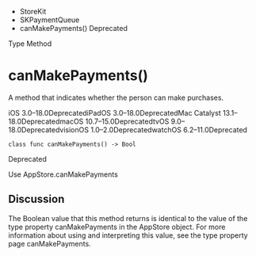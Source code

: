 

- StoreKit
- SKPaymentQueue
-  canMakePayments() Deprecated

Type Method

# canMakePayments()

A method that indicates whether the person can make purchases.

iOS 3.0–18.0DeprecatediPadOS 3.0–18.0DeprecatedMac Catalyst 13.1–18.0DeprecatedmacOS 10.7–15.0DeprecatedtvOS 9.0–18.0DeprecatedvisionOS 1.0–2.0DeprecatedwatchOS 6.2–11.0Deprecated

``` source
class func canMakePayments() -> Bool
```

Deprecated

Use AppStore.canMakePayments

## Discussion

The Boolean value that this method returns is identical to the value of the type property canMakePayments in the AppStore object. For more information about using and interpreting this value, see the type property page canMakePayments.

